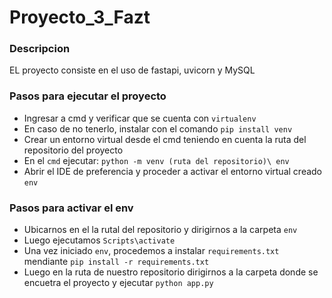 # Proyecto_3_Fazt

### Descripcion
EL proyecto consiste en el uso de fastapi, uvicorn y MySQL

### Pasos para ejecutar el proyecto
- Ingresar a cmd y verificar que se cuenta con `virtualenv`
- En caso de no tenerlo, instalar con el comando `pip install venv`
- Crear un entorno virtual desde el cmd teniendo en cuenta la ruta del repositorio del proyecto
- En el `cmd` ejecutar: `python -m venv (ruta del repositorio)\ env `
- Abrir el IDE de preferencia y proceder a activar el entorno virtual creado `env`
### Pasos para activar el env
- Ubicarnos en el la rutal del repositorio y dirigirnos a la carpeta `env`
- Luego ejecutamos `Scripts\activate`
- Una vez iniciado `env`, procedemos a instalar `requirements.txt` mendiante `pip install -r requirements.txt`
- Luego en la ruta de nuestro repositorio dirigirnos a la carpeta donde se encuetra el proyecto y ejecutar `python app.py`